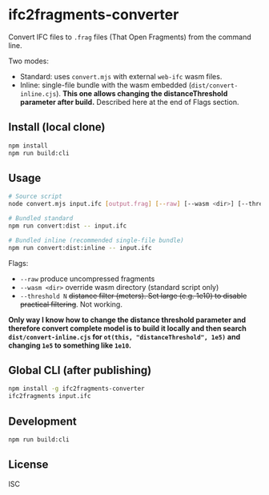# ifc2fragments-converter

Convert IFC files to `.frag` files (That Open Fragments) from the command line.

Two modes:
- Standard: uses `convert.mjs` with external `web-ifc` wasm files.
- Inline: single-file bundle with the wasm embedded (`dist/convert-inline.cjs`). **This one allows changing the distanceThreshold parameter after build.** Described here at the end of Flags section.

## Install (local clone)
```bash
npm install
npm run build:cli
```

## Usage
```bash
# Source script
node convert.mjs input.ifc [output.frag] [--raw] [--wasm <dir>] [--threshold N]

# Bundled standard
npm run convert:dist -- input.ifc

# Bundled inline (recommended single-file bundle)
npm run convert:dist:inline -- input.ifc
```

Flags:
- `--raw` produce uncompressed fragments
- `--wasm <dir>` override wasm directory (standard script only)
- `--threshold N` ~~distance filter (meters). Set large (e.g. 1e10) to disable practical filtering~~. Not working.
  
**Only way I know how to change the distance threshold parameter and therefore convert complete model is to build it locally and then search `dist/convert-inline.cjs` for `ot(this, "distanceThreshold", 1e5)` and changing `1e5` to something like `1e10`.**

## Global CLI (after publishing)
```bash
npm install -g ifc2fragments-converter
ifc2fragments input.ifc
```

## Development
```bash
npm run build:cli
```

## License
ISC
